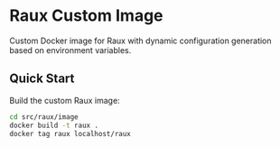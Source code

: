 # Raux Custom Image

Custom Docker image for Raux with dynamic configuration generation based on environment variables.

## Quick Start

Build the custom Raux image:

```bash
cd src/raux/image
docker build -t raux .
docker tag raux localhost/raux
```

